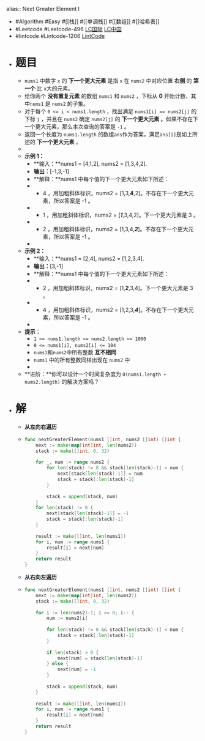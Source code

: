 alias:: Next Greater Element I

- #Algorithm #Easy #[[栈]] #[[单调栈]] #[[数组]] #[[哈希表]]
- #Leetcode #Leetcode-496 [LC国际](https://leetcode.com/problems/next-greater-element-i/) [LC中国](https://leetcode.cn/problems/next-greater-element-i/)
- #lintcode #Lintcode-1206 [LintCode](https://www.lintcode.com/problem/1206/)
- # 题目
	- `nums1` 中数字 `x` 的 **下一个更大元素** 是指 `x` 在 `nums2` 中对应位置 **右侧** 的 **第一个** 比 `x`大的元素。
	- 给你两个 **没有重复元素** 的数组 `nums1` 和 `nums2` ，下标从 **0** 开始计数，其中`nums1` 是 `nums2` 的子集。
	- 对于每个 `0 <= i < nums1.length` ，找出满足 `nums1[i] == nums2[j]` 的下标 `j` ，并且在 `nums2` 确定 `nums2[j]` 的 **下一个更大元素** 。如果不存在下一个更大元素，那么本次查询的答案是 `-1` 。
	- 返回一个长度为 `nums1.length` 的数组`ans`作为答案，满足`ans[i]`是如上所述的 **下一个更大元素** 。
	-
	- **示例 1：**
		- **输入：**nums1 = [4,1,2], nums2 = [1,3,4,2].
		- **输出：**[-1,3,-1]
		- **解释：**nums1 中每个值的下一个更大元素如下所述：
		- - 4 ，用加粗斜体标识，nums2 = [1,3,**4**,2]。不存在下一个更大元素，所以答案是 -1 。
		- - 1 ，用加粗斜体标识，nums2 = [***1***,3,4,2]。下一个更大元素是 3 。
		- - 2 ，用加粗斜体标识，nums2 = [1,3,4,***2***]。不存在下一个更大元素，所以答案是 -1 。
		-
	- **示例 2：**
		- **输入：**nums1 = [2,4], nums2 = [1,2,3,4].
		- **输出：**[3,-1]
		- **解释：**nums1 中每个值的下一个更大元素如下所述：
		- - 2 ，用加粗斜体标识，nums2 = [1,***2***,3,4]。下一个更大元素是 3 。
		- - 4 ，用加粗斜体标识，nums2 = [1,2,3,***4***]。不存在下一个更大元素，所以答案是 -1 。
		-
	- **提示：**
		- `1 <= nums1.length <= nums2.length <= 1000`
		- `0 <= nums1[i], nums2[i] <= 104`
		- `nums1`和`nums2`中所有整数 **互不相同**
		- `nums1` 中的所有整数同样出现在 `nums2` 中
		-
	- **进阶：**你可以设计一个时间复杂度为 `O(nums1.length + nums2.length)` 的解决方案吗？
- # 解
	- **从左向右遍历**
	- ```go
	  func nextGreaterElement(nums1 []int, nums2 []int) []int {
	      next := make(map[int]int, len(nums2))
	      stack := make([]int, 0, 32)
	      
	      for _, num := range nums2 {
	          for len(stack) != 0 && stack[len(stack)-1] < num {
	              next[stack[len(stack)-1]] = num
	              stack = stack[:len(stack)-1]
	          }
	          
	          stack = append(stack, num)
	      }
	      for len(stack) != 0 {
	          next[stack[len(stack)-1]] = -1
	          stack = stack[:len(stack)-1]
	      }
	      
	      result := make([]int, len(nums1))
	      for i, num := range nums1 {
	          result[i] = next[num]
	      }
	      return result
	  }
	  ```
	- **从右向左遍历**
	- ```go
	  func nextGreaterElement(nums1 []int, nums2 []int) []int {
	      next := make(map[int]int, len(nums2))
	      stack := make([]int, 0, 32)
	      
	      for i := len(nums2)-1; i >= 0; i-- {
	          num := nums2[i]
	          
	          for len(stack) != 0 && stack[len(stack)-1] < num {
	              stack = stack[:len(stack)-1]
	          }
	          
	          if len(stack) > 0 {
	              next[num] = stack[len(stack)-1]
	          } else {
	              next[num] = -1
	          }
	          
	          stack = append(stack, num)
	      }
	      
	      result := make([]int, len(nums1))
	      for i, num := range nums1 {
	          result[i] = next[num]
	      }
	      return result
	  }
	  ```